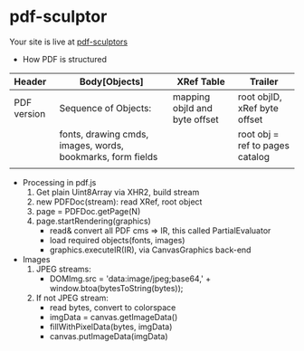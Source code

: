 # pdf-sculptor
Your site is live at [pdf-sculptors](https://shkchan.github.io/pdf-sculptor/)

- How PDF is structured

  
| Header      | Body[Objects]                                              | XRef Table                    | Trailer                         |
| :---------- | ---------------------------------------------------------- | ----------------------------- | ------------------------------- |
| PDF version | Sequence of Objects:                                       | mapping objId and byte offset | root objID, xRef byte offset    |
|             | fonts, drawing cmds, images, words, bookmarks, form fields |                               | root obj = ref to pages catalog |
|             |                                                            |                               |                                 |

- Processing in pdf.js
  1. Get plain Uint8Array via XHR2, build stream
  2. new PDFDoc(stream): read XRef, root object
  3. page = PDFDoc.getPage(N)
  4. page.startRendering(graphics)
     - read& convert all PDF cms => IR, this called PartialEvaluator
     - load required objects(fonts, images)
     - graphics.executeIR(IR), via CanvasGraphics back-end
- Images
  1. JPEG streams:
     - DOMImg.src = 'data:image/jpeg;base64,' + window.btoa(bytesToString(bytes));
  2. If not JPEG stream:
     - read bytes, convert to colorspace
     - imgData = canvas.getImageData()
     - fillWithPixelData(bytes, imgData)
     - canvas.putImageData(imgData)
